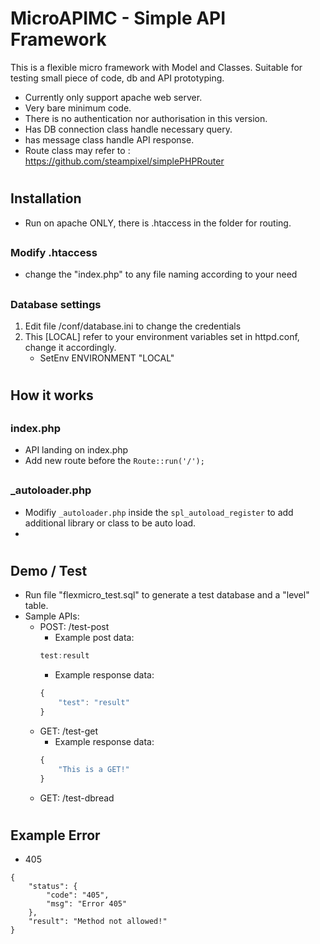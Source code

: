 # <h1> MicroAPIMC - Simple API Framework

This is a flexible micro framework with Model and Classes. Suitable for testing small piece of code, db and API prototyping.
* Currently only support apache web server.
* Very bare minimum code.
* There is no authentication nor authorisation in this version.
* Has DB connection class handle necessary query.
* has message class handle API response.
* Route class may refer to : https://github.com/steampixel/simplePHPRouter

# <h2>Installation
* Run on apache ONLY, there is .htaccess in the folder for routing. 

## <h3> Modify .htaccess
* change the "index.php" to any file naming according to your need
## <h3> Database settings
1. Edit file /conf/database.ini to change the credentials
2. This [LOCAL] refer to your environment variables set in httpd.conf, change it accordingly.
    * SetEnv    ENVIRONMENT    "LOCAL"

# <h2> How it works
## <h3> index.php
- API landing on index.php
- Add new route before the ``` Route::run('/'); ```
## <h3> _autoloader.php
- Modifiy ```_autoloader.php``` inside the ```spl_autoload_register``` to add additional library or class to be auto load.
-

# <h2> Demo / Test
- Run file "flexmicro_test.sql" to generate a test database and a "level" table.
- Sample APIs:
    - POST: /test-post
        - Example post data:
        ```javascript
        test:result
        ```
        - Example response data:
        ``` javascript
        {
            "test": "result"
        }
        ```
    - GET: /test-get
        - Example response data:
        ``` javascript
        {
            "This is a GET!"
        }
        ```
    - GET: /test-dbread

# <h2> Example Error
- 405
```
{
    "status": {
        "code": "405",
        "msg": "Error 405"
    },
    "result": "Method not allowed!"
}
```
